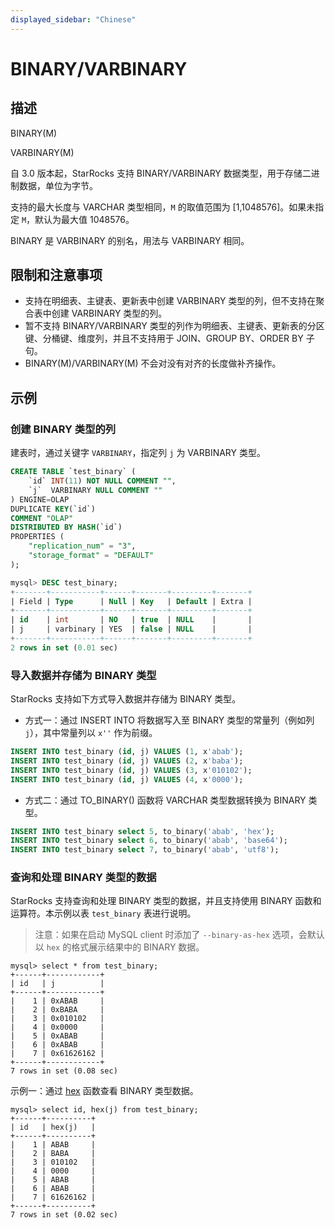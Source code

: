 ```yaml
---
displayed_sidebar: "Chinese"
---
```


# BINARY/VARBINARY

## 描述

BINARY(M)

VARBINARY(M)

自 3.0 版本起，StarRocks 支持 BINARY/VARBINARY 数据类型，用于存储二进制数据，单位为字节。

支持的最大长度与 VARCHAR 类型相同，`M` 的取值范围为 [1,1048576]。如果未指定 `M`，默认为最大值 1048576。

BINARY 是 VARBINARY 的别名，用法与 VARBINARY 相同。

## 限制和注意事项

- 支持在明细表、主键表、更新表中创建 VARBINARY 类型的列，但不支持在聚合表中创建 VARBINARY 类型的列。
- 暂不支持 BINARY/VARBINARY 类型的列作为明细表、主键表、更新表的分区键、分桶键、维度列，并且不支持用于 JOIN、GROUP BY、ORDER BY 子句。
- BINARY(M)/VARBINARY(M) 不会对没有对齐的长度做补齐操作。

## 示例

### 创建 BINARY 类型的列

建表时，通过关键字 `VARBINARY`，指定列 `j` 为 VARBINARY 类型。

```SQL
CREATE TABLE `test_binary` (
    `id` INT(11) NOT NULL COMMENT "",
    `j`  VARBINARY NULL COMMENT ""
) ENGINE=OLAP
DUPLICATE KEY(`id`)
COMMENT "OLAP"
DISTRIBUTED BY HASH(`id`)
PROPERTIES (
    "replication_num" = "3",
    "storage_format" = "DEFAULT"
);

mysql> DESC test_binary;
+-------+-----------+------+-------+---------+-------+
| Field | Type      | Null | Key   | Default | Extra |
+-------+-----------+------+-------+---------+-------+
| id    | int       | NO   | true  | NULL    |       |
| j     | varbinary | YES  | false | NULL    |       |
+-------+-----------+------+-------+---------+-------+
2 rows in set (0.01 sec)
```

### 导入数据并存储为 BINARY 类型

StarRocks 支持如下方式导入数据并存储为 BINARY 类型。

- 方式一：通过 INSERT INTO 将数据写入至 BINARY 类型的常量列（例如列 `j`），其中常量列以 `x''` 作为前缀。

```SQL
INSERT INTO test_binary (id, j) VALUES (1, x'abab');
INSERT INTO test_binary (id, j) VALUES (2, x'baba');
INSERT INTO test_binary (id, j) VALUES (3, x'010102');
INSERT INTO test_binary (id, j) VALUES (4, x'0000');
```

- 方式二：通过 TO_BINARY() 函数将 VARCHAR 类型数据转换为 BINARY 类型。

```SQL
INSERT INTO test_binary select 5, to_binary('abab', 'hex');
INSERT INTO test_binary select 6, to_binary('abab', 'base64');
INSERT INTO test_binary select 7, to_binary('abab', 'utf8');
```

### 查询和处理 BINARY 类型的数据

StarRocks 支持查询和处理 BINARY 类型的数据，并且支持使用 BINARY 函数和运算符。本示例以表 `test_binary` 表进行说明。

> 注意：如果在启动 MySQL client 时添加了 `--binary-as-hex` 选项，会默认以 `hex` 的格式展示结果中的 BINARY 数据。

```Plain Text
mysql> select * from test_binary;
+------+------------+
| id   | j          |
+------+------------+
|    1 | 0xABAB     |
|    2 | 0xBABA     |
|    3 | 0x010102   |
|    4 | 0x0000     |
|    5 | 0xABAB     |
|    6 | 0xABAB     |
|    7 | 0x61626162 |
+------+------------+
7 rows in set (0.08 sec)
```

示例一：通过 [hex](../../sql-functions/string-functions/hex.md) 函数查看 BINARY 类型数据。

```Plain Text
mysql> select id, hex(j) from test_binary;
+------+----------+
| id   | hex(j)   |
+------+----------+
|    1 | ABAB     |
|    2 | BABA     |
|    3 | 010102   |
|    4 | 0000     |
|    5 | ABAB     |
|    6 | ABAB     |
|    7 | 61626162 |
+------+----------+
7 rows in set (0.02 sec)
```
